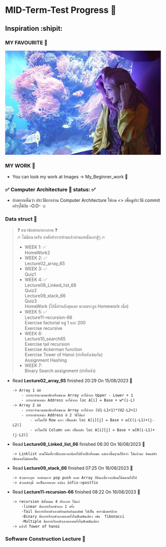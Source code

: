 # MID-Term-Test Progress :sunrise_over_mountains:
## Inspiration :shipit:
### MY FAVOURITE :musical_score:
![This is picture.](/Images/Inspiration_n_love/Seraphine_Aquriam.jpg "This is my wife!!!")
### MY WORK :movie_camera:
* You can look my work at Images -> My_Beginner_work :beginner:
### :white_check_mark: Computer Architecture :house_with_garden: status: :white_check_mark:
* ถ้าอยากเห็นว่า ประวัติการอ่าน Computer Architecture ให้กด <> เพื่อดูประวัติ commit เก่าๆได้งับ -O.O- :relaxed:
### Data struct :city_sunrise:
> :question: แนวข้อสอบกลางภาค :question:
> <br> :fire: ไม่มีแนวครับ อาศัยทำการบ้านแล้วอ่านบทนั้นเอาสู้ๆ :fire:
>- WEEK 1: :white_check_mark:
<br>HomeWork2 
>- WEEK 2: :white_check_mark:
<br> Lecture02_array_65 
>- WEEK 3: :white_check_mark:
<br> Quiz1 
>- WEEK 4: :white_check_mark:
<br> Lecture08_Linked_list_66
<br> Quiz2
<br> Lecture09_stack_66
<br> Quiz3
<br> HomeWork (ไอ้นี่ทำหลังสุดเลย พวกตระกูล Homework เนี่ย)
>- WEEK 5: :white_check_mark:
<br> Lecture11-recursion-66
<br> Exercise factorial หมู่ 1 และ 200
<br> Exercise recursive
>- WEEK 6:
<br> Lecture10_search65
<br> Exercise tail recursion
<br> Exercise Ackerman function
<br> Exercise Tower of Hanoi (ทำทีหลังเช่นกัน)
<br> Assignment Hashing
>- WEEK 7:
<br> Binary Search assignment (ทำทีหลัง) </br>
* Read **Lecture02_array_65** finished 20:29 On 15/08/2023 :calendar:
    ```
    -> Array 1 มิติ
        - การหาจำนวนสมาชิกหรือขนาด Array หาได้จาก Upper - Lower + 1
        - การหาตำแหน่ง Address หาได้จาก loc A[i] = Base + w*(i-L)
    -> Array 2 มิติ
        - การหาจำนวนสมาชิกหรือขนาด Array หาได้จาก (U1-L1+1)*(U2-L2+1)
        - การหาตำแหน่ง Address มี 2 วิธีได้แก่
            - หาโดยใช้ Row แถว เป็นหลัก loc A[i][j] = Base + w[C(i-L1)+(j-L2)]
            - หาโดยใช้ Column หลัก เป็นหลัก loc A[i][j] = Base + w[R(i-L1)+(j-L2)]

    ```
* Read **Lecture08_Linked_list_66** finished 06:30 On 16/08/2023 :bicyclist:
    ```
    -> Linklist ตามโค๊ดที่เราฝึกเลยเวลาน้อยไปที่จะฝึกทั้งหมด แต่เอาพื้นฐานก็ถือว่า ได้แล้วนะ ติดแค่ยังเขียนลบไม่ค่อยเป็น
    ```
* Read **Lecture09_stack_66** finished 07:25 On 16/08/2023 :slot_machine:
    ```
    -> ช่วงแรกๆอะ จะสอนการ pop push แบบ Array ก็ดีนะเดี๋ยวจะเขียนโค๊ดตามไปให้
    -> ช่วงหลังๆนี่ จะเป็นการแบบ แปลง infix->postfix 
    ```
* Read **Lecture11-recursion-66** finished 08:22 On 16/08/2023 :large_blue_circle:
    ```
    -> recursion มีทั้งหมด 4 ประเภท ได้แก่
        -linear คือการเรียกตัวเอง 1 ครั้ง
        -Tail คือการเรียกตัวเองพร้อมกับส่งผลลัพธ์ ไปเป็น พารามิเตอร์ด้วย
        -Binary คือการเรียกตัวเองสองครั้งในฟังค์ขันเดียว เช่น  fibonacci
        -Multiple คือการเรียกตัวเองหลายครั้งในฟังค์ชันเดียว
    -> แล้วก็ Tower of hanoi
    ```
### Software Construction Lecture :city_sunset: